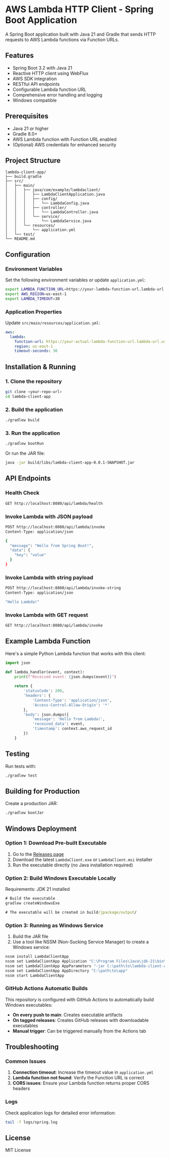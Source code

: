 # AWS Lambda HTTP Client - Spring Boot Application

A Spring Boot application built with Java 21 and Gradle that sends HTTP requests to AWS Lambda functions via Function URLs.

## Features

- Spring Boot 3.2 with Java 21
- Reactive HTTP client using WebFlux
- AWS SDK integration
- RESTful API endpoints
- Configurable Lambda function URL
- Comprehensive error handling and logging
- Windows compatible

## Prerequisites

- Java 21 or higher
- Gradle 8.0+
- AWS Lambda function with Function URL enabled
- (Optional) AWS credentials for enhanced security

## Project Structure

```
lambda-client-app/
├── build.gradle
├── src/
│   ├── main/
│   │   ├── java/com/example/lambdaclient/
│   │   │   ├── LambdaClientApplication.java
│   │   │   ├── config/
│   │   │   │   └── LambdaConfig.java
│   │   │   ├── controller/
│   │   │   │   └── LambdaController.java
│   │   │   └── service/
│   │   │       └── LambdaService.java
│   │   └── resources/
│   │       └── application.yml
│   └── test/
└── README.md
```

## Configuration

### Environment Variables

Set the following environment variables or update `application.yml`:

```bash
export LAMBDA_FUNCTION_URL=https://your-lambda-function-url.lambda-url.us-east-1.on.aws/
export AWS_REGION=us-east-1
export LAMBDA_TIMEOUT=30
```

### Application Properties

Update `src/main/resources/application.yml`:

```yaml
aws:
  lambda:
    function-url: https://your-actual-lambda-function-url.lambda-url.us-east-1.on.aws/
    region: us-east-1
    timeout-seconds: 30
```

## Installation & Running

### 1. Clone the repository
```bash
git clone <your-repo-url>
cd lambda-client-app
```

### 2. Build the application
```bash
./gradlew build
```

### 3. Run the application
```bash
./gradlew bootRun
```

Or run the JAR file:
```bash
java -jar build/libs/lambda-client-app-0.0.1-SNAPSHOT.jar
```

## API Endpoints

### Health Check
```bash
GET http://localhost:8080/api/lambda/health
```

### Invoke Lambda with JSON payload
```bash
POST http://localhost:8080/api/lambda/invoke
Content-Type: application/json

{
  "message": "Hello from Spring Boot!",
  "data": {
    "key": "value"
  }
}
```

### Invoke Lambda with string payload
```bash
POST http://localhost:8080/api/lambda/invoke-string
Content-Type: application/json

"Hello Lambda!"
```

### Invoke Lambda with GET request
```bash
GET http://localhost:8080/api/lambda/invoke
```

## Example Lambda Function

Here's a simple Python Lambda function that works with this client:

```python
import json

def lambda_handler(event, context):
    print(f"Received event: {json.dumps(event)}")
    
    return {
        'statusCode': 200,
        'headers': {
            'Content-Type': 'application/json',
            'Access-Control-Allow-Origin': '*'
        },
        'body': json.dumps({
            'message': 'Hello from Lambda!',
            'received_data': event,
            'timestamp': context.aws_request_id
        })
    }
```

## Testing

Run tests with:
```bash
./gradlew test
```

## Building for Production

Create a production JAR:
```bash
./gradlew bootJar
```

## Windows Deployment

### Option 1: Download Pre-built Executable

1. Go to the [Releases page](https://github.com/MingcongQi/MyNewProject/releases)
2. Download the latest `LambdaClient.exe` or `LambdaClient.msi` installer
3. Run the executable directly (no Java installation required)

### Option 2: Build Windows Executable Locally

Requirements: JDK 21 installed

```cmd
# Build the executable
gradlew createWindowsExe

# The executable will be created in build/jpackage/output/
```

### Option 3: Running as Windows Service

1. Build the JAR file
2. Use a tool like NSSM (Non-Sucking Service Manager) to create a Windows service:

```cmd
nssm install LambdaClientApp
nssm set LambdaClientApp Application "C:\Program Files\Java\jdk-21\bin\java.exe"
nssm set LambdaClientApp AppParameters "-jar C:\path\to\lambda-client-app-0.0.1-SNAPSHOT.jar"
nssm set LambdaClientApp AppDirectory "C:\path\to\app"
nssm start LambdaClientApp
```

### GitHub Actions Automatic Builds

This repository is configured with GitHub Actions to automatically build Windows executables:

- **On every push to main**: Creates executable artifacts
- **On tagged releases**: Creates GitHub releases with downloadable executables
- **Manual trigger**: Can be triggered manually from the Actions tab

## Troubleshooting

### Common Issues

1. **Connection timeout**: Increase the timeout value in `application.yml`
2. **Lambda function not found**: Verify the Function URL is correct
3. **CORS issues**: Ensure your Lambda function returns proper CORS headers

### Logs

Check application logs for detailed error information:
```bash
tail -f logs/spring.log
```

## License

MIT License
